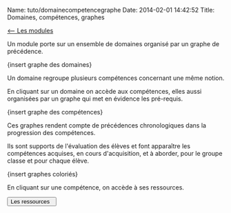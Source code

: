 Name: tuto/domainecompetencegraphe
Date: 2014-02-01 14:42:52
Title: Domaines, compétences, graphes

[<-- Les modules](/tuto/module)

Un module porte sur un ensemble de domaines organisé par un graphe de précédence.

{insert graphe des domaines}

Un domaine regroupe plusieurs compétences concernant une même notion.

En cliquant sur un domaine on accède aux compétences, elles aussi organisées par un graphe qui met en évidence les pré-requis.

{insert graphe des compétences}

Ces graphes rendent compte de précédences chronologiques dans la progression des compétences. 

Ils sont supports de l'évaluation des élèves et font apparaître les compétences acquises, en cours d'acquisition, et à aborder, pour le groupe classe et pour chaque élève.

{insert graphes coloriés}

En cliquant sur une compétence, on accède à ses ressources.

[<button class="btn btn-primary pull-right" type="button">Les ressources &nbsp;<i class="icon-arrow-left"></i></button>](/tuto/ressources)

